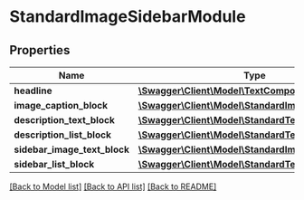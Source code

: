 # StandardImageSidebarModule

## Properties
Name | Type | Description | Notes
------------ | ------------- | ------------- | -------------
**headline** | [**\Swagger\Client\Model\TextComponent**](TextComponent.md) |  | [optional] 
**image_caption_block** | [**\Swagger\Client\Model\StandardImageCaptionBlock**](StandardImageCaptionBlock.md) |  | [optional] 
**description_text_block** | [**\Swagger\Client\Model\StandardTextBlock**](StandardTextBlock.md) |  | [optional] 
**description_list_block** | [**\Swagger\Client\Model\StandardTextListBlock**](StandardTextListBlock.md) |  | [optional] 
**sidebar_image_text_block** | [**\Swagger\Client\Model\StandardImageTextBlock**](StandardImageTextBlock.md) |  | [optional] 
**sidebar_list_block** | [**\Swagger\Client\Model\StandardTextListBlock**](StandardTextListBlock.md) |  | [optional] 

[[Back to Model list]](../README.md#documentation-for-models) [[Back to API list]](../README.md#documentation-for-api-endpoints) [[Back to README]](../README.md)



